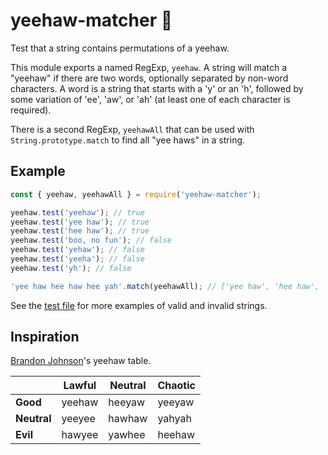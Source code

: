 # yeehaw-matcher 🤠

Test that a string contains permutations of a yeehaw.

This module exports a named RegExp, `yeehaw`. A string will match a "yeehaw" if there are two words, optionally separated by non-word characters. A word is a string that starts with a 'y' or an 'h', followed by some variation of 'ee', 'aw', or 'ah' (at least one of each character is required).

There is a second RegExp, `yeehawAll` that can be used with `String.prototype.match` to find all "yee haws" in a string.

## Example

```javascript
const { yeehaw, yeehawAll } = require('yeehaw-matcher');

yeehaw.test('yeehaw'); // true
yeehaw.test('yee haw'); // true
yeehaw.test('hee haw'); // true
yeehaw.test('boo, no fun'); // false
yeehaw.test('yehaw'); // false
yeehaw.test('yeeha'); // false
yeehaw.test('yh'); // false

'yee haw hee haw hee yah'.match(yeehawAll); // ['yee haw', 'hee haw', 'hee yah']
```

See the [test file](src/index.spec.ts) for more examples of valid and invalid strings.

## Inspiration

[Brandon Johnson](https://twitter.com/brandon_mn)'s yeehaw table.

|             | **Lawful** | **Neutral** | **Chaotic** |
| ----------- | ---------- | ----------- | ----------- |
| **Good**    | yeehaw     | heeyaw      | yeeyaw      |
| **Neutral** | yeeyee     | hawhaw      | yahyah      |
| **Evil**    | hawyee     | yawhee      | heehaw      |
